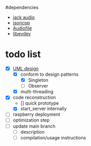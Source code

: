 #dependencies 
- [jack audio](https://github.com/jackaudio/jack2)
- [jsoncpp](https://github.com/adamstark/AudioFile)
- [Audiofile](https://github.com/adamstark/AudioFile)
- [libevdev](https://www.freedesktop.org/wiki/Software/libevdev/)

# todo list
- [x] [UML design](piloop.drawio)
    - [x] conform to design patterns
        - [x] Singleton
        - [ ] Observer
    - [x] multi-threading
- [x] code reconstruction
    - [] quick prototype
    - [x] start_server internally
- [ ] raspberry deployment
- [ ] optimization step
- [ ] update main branch
    - [ ] description
    - [ ] compilation/usage instructions

